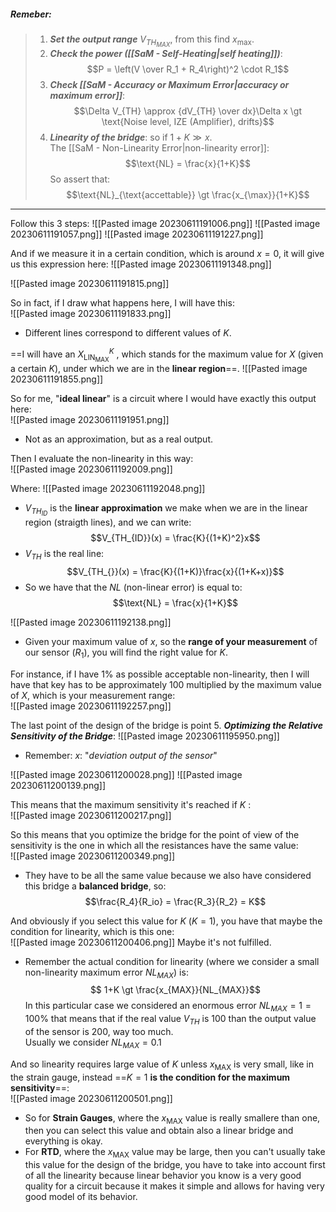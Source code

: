 ##### ***Remeber***:

> 1. ***Set the output range*** $V_{TH_{MAX}}$, from this find $x_{\max}$.
> 2. ***Check the power ([[SaM - Self-Heating|self heating]])***:$$P = \left(V \over R_1 + R_4\right)^2 \cdot R_1$$
> 3. ***Check [[SaM - Accuracy or Maximum Error|accuracy or maximum error]]***:$$\Delta V_{TH} \approx {dV_{TH} \over dx}\Delta x \gt \text{Noise level, IZE (Amplifier), drifts}$$
> 4. ***Linearity of the bridge***: so if $1 + K \gg x$.<br>The [[SaM - Non-Linearity Error|non-linearity error]]:$$\text{NL} = \frac{x}{1+K}$$So assert that:$$\text{NL}_{\text{accettable}} \gt \frac{x_{\max}}{1+K}$$
> 
> 

---

Follow this 3 steps:
![[Pasted image 20230611191006.png]]
![[Pasted image 20230611191057.png]]
![[Pasted image 20230611191227.png]]

And if we measure it in a certain condition, which is around $x = 0$, it will give us this expression here:
![[Pasted image 20230611191348.png]]

![[Pasted image 20230611191815.png]]

So in fact, if I draw what happens here, I will have this:<br>![[Pasted image 20230611191833.png]]
- Different lines correspond to different values of $K$.

==I will have an $X^{K}_{\text{LIN}_\text{MAX}}$ , which stands for the maximum value for $X$ (given a certain $K$), under which we are in the **linear region**==.
![[Pasted image 20230611191855.png]]

So for me, "**ideal linear**" is a circuit where I would have exactly this output here:<br>![[Pasted image 20230611191951.png]]
- Not as an approximation, but as a real output.

Then I evaluate the non-linearity in this way:<br>![[Pasted image 20230611192009.png]]

Where:
![[Pasted image 20230611192048.png]]
- $V_{TH_{ID}}$ is the **linear approximation** we make when we are in the linear region (straigth lines), and we can write: $$V_{TH_{ID}}(x) = \frac{K}{(1+K)^2}x$$
- $V_{TH}$ is the real line: $$V_{TH_{}}(x) = \frac{K}{(1+K)}\frac{x}{(1+K+x)}$$
- So we have that the $NL$ (non-linear error) is equal to:$$\text{NL} = \frac{x}{1+K}$$

![[Pasted image 20230611192138.png]]
- Given your maximum value of $x$, so the **range of your measurement** of our sensor ($R_1$), you will find the right value for $K$. 

For instance, if I have $1\%$ as possible acceptable non-linearity, then I will have that key has to be approximately $100$ multiplied by the maximum value of $X$, which is your measurement range:<br>![[Pasted image 20230611192257.png]]


The last point of the design of the bridge is point 5. ***Optimizing the Relative Sensitivity of the Bridge***:
![[Pasted image 20230611195950.png]]
- Remember:  $x$: "*deviation output of the sensor*"

![[Pasted image 20230611200028.png]]
![[Pasted image 20230611200139.png]]

This means that the maximum sensitivity it's reached if $K$ :<br>![[Pasted image 20230611200217.png]]

So this means that you optimize the bridge for the point of view of the sensitivity is the one in which all the resistances have the same value:<br>![[Pasted image 20230611200349.png]]
- They have to be all the same value because we also have considered this bridge a **balanced bridge**, so: $$\frac{R_4}{R_io} = \frac{R_3}{R_2} = K$$

And obviously if you select this value for $K$ ($K = 1$), you have that maybe the condition for linearity, which is this one:<br>![[Pasted image 20230611200406.png]]
Maybe it's not fulfilled. 

- Remember the actual condition for linearity (where we consider a small non-linearity maximum error $NL_{MAX}$) is:$$ 1+K \gt \frac{x_{MAX}}{NL_{MAX}}$$In this particular case we considered an enormous error $NL_{MAX} = 1 = 100\%$ that means that if the real value $V_{TH}$ is $100$ than the output value of the sensor is $200$, way too much.<br>Usually we consider $NL_{MAX} = 0.1$

And so linearity requires large value of $K$ unless $x_{\text{MAX}}$ is very small, like in the strain gauge, instead ==$K=1$ **is the condition for the maximum sensitivity**==:<br>![[Pasted image 20230611200501.png]]
- So for **Strain Gauges**, where the $x_{\text{MAX}}$ value is really smallere than one, then you can select this value and obtain also a linear bridge and everything is okay.
- For **RTD**, where the $x_{\text{MAX}}$ value may be large, then you can't usually take this value for the design of the bridge, you have to take into account first of all the linearity because linear behavior you know is a very good quality for a circuit because it makes it simple and allows for having very good model of its behavior. 